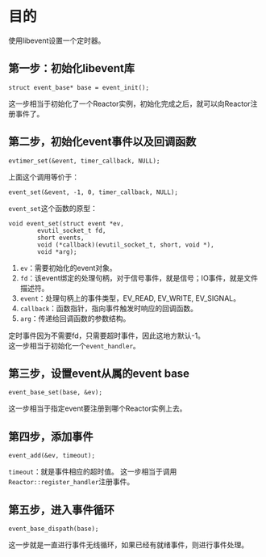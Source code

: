 # 目的
使用libevent设置一个定时器。

## 第一步：初始化libevent库
	struct event_base* base = event_init();
这一步相当于初始化了一个Reactor实例，初始化完成之后，就可以向Reactor注册事件了。

## 第二步，初始化event事件以及回调函数

	evtimer_set(&event, timer_callback, NULL);

上面这个调用等价于：  

	event_set(&event, -1, 0, timer_callback, NULL);

`event_set`这个函数的原型：  

	void event_set(struct event *ev,
			evutil_socket_t fd,
			short events,
			void (*callback)(evutil_socket_t, short, void *),
			void *arg);

1. `ev`：需要初始化的event对象。
2. `fd`：该event绑定的处理句柄，对于信号事件，就是信号；IO事件，就是文件描述符。
3. `event`：处理句柄上的事件类型，EV\_READ, EV\_WRITE, EV\_SIGNAL。
4. `callback`：函数指针，指向事件触发时响应的回调函数。
5. `arg`：传递给回调函数的参数结构。

定时事件因为不需要fd，只需要超时事件，因此这地方默认-1。  
这一步相当于初始化一个`event_handler`。

## 第三步，设置event从属的event base

	event_base_set(base, &ev);

这一步相当于指定event要注册到哪个Reactor实例上去。

## 第四步，添加事件

	event_add(&ev, timeout);

`timeout`：就是事件相应的超时值。
这一步相当于调用`Reactor::register_handler`注册事件。

## 第五步，进入事件循环
	event_base_dispath(base);

这一步就是一直进行事件无线循环，如果已经有就绪事件，则进行事件处理。

